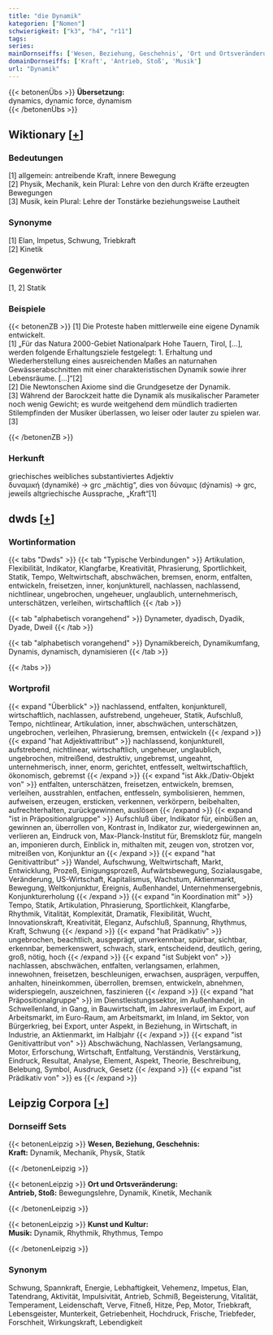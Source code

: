 ```yaml
---
title: "die Dynamik"
kategorien: ["Nomen"]
schwierigkeit: ["k3", "h4", "r11"]
tags:
series:
mainDornseiffs: ['Wesen, Beziehung, Geschehnis', 'Ort und Ortsveränderung', 'Kunst und Kultur']
domainDornseiffs: ['Kraft', 'Antrieb, Stoß', 'Musik']
url: "Dynamik"
---
```


{{< betonenÜbs >}}
**Übersetzung:**  
dynamics, dynamic  force, dynamism  
{{< /betonenÜbs >}}

## Wiktionary [[+](https://de.wiktionary.org/wiki/Dynamik)]

### Bedeutungen
[1] allgemein: antreibende Kraft, innere Bewegung  
[2] Physik, Mechanik, kein Plural: Lehre von den durch Kräfte erzeugten Bewegungen  
[3] Musik, kein Plural: Lehre der Tonstärke beziehungsweise Lautheit  

### Synonyme
[1] Elan, Impetus, Schwung, Triebkraft  
[2] Kinetik  

### Gegenwörter
[1, 2] Statik  

### Beispiele
{{< betonenZB >}}
[1] Die Proteste haben mittlerweile eine eigene Dynamik entwickelt.  
[1] „Für das Natura 2000-Gebiet Nationalpark Hohe Tauern, Tirol, […], werden folgende Erhaltungsziele festgelegt: 1. Erhaltung und Wiederherstellung eines ausreichenden Maßes an naturnahen Gewässerabschnitten mit einer charakteristischen Dynamik sowie ihrer Lebensräume. […]“[2]  
[2] Die Newtonschen Axiome sind die Grundgesetze der Dynamik.  
[3] Während der Barockzeit hatte die Dynamik als musikalischer Parameter noch wenig Gewicht; es wurde weitgehend dem mündlich tradierten Stilempfinden der Musiker überlassen, wo leiser oder lauter zu spielen war.[3]  

{{< /betonenZB >}}
### Herkunft
griechisches weibliches substantiviertes Adjektiv δυναμική (dynamiké) → grc „mächtig“, dies von δύναμις (dýnamis) → grc, jeweils altgriechische Aussprache, „Kraft“[1]  



## dwds [[+](https://www.dwds.de/wb/Dynamik)]

### Wortinformation
{{< tabs "Dwds" >}}
{{< tab "Typische Verbindungen" >}}
Artikulation, Flexibilität, Indikator, Klangfarbe, Kreativität, Phrasierung, Sportlichkeit, Statik, Tempo, Weltwirtschaft, abschwächen, bremsen, enorm, entfalten, entwickeln, freisetzen, inner, konjunkturell, nachlassen, nachlassend, nichtlinear, ungebrochen, ungeheuer, unglaublich, unternehmerisch, unterschätzen, verleihen, wirtschaftlich
{{< /tab >}}

{{< tab "alphabetisch vorangehend" >}}
Dynameter, dyadisch, Dyadik, Dyade, Dweil
{{< /tab >}}

{{< tab "alphabetisch vorangehend" >}}
Dynamikbereich, Dynamikumfang, Dynamis, dynamisch, dynamisieren
{{< /tab >}}

{{< /tabs >}}

### Wortprofil
{{< expand "Überblick" >}} nachlassend, entfalten, konjunkturell, wirtschaftlich, nachlassen, aufstrebend, ungeheuer, Statik, Aufschluß, Tempo, nichtlinear, Artikulation, inner, abschwächen, unterschätzen, ungebrochen, verleihen, Phrasierung, bremsen, entwickeln {{< /expand >}}
{{< expand "hat Adjektivattribut" >}} nachlassend, konjunkturell, aufstrebend, nichtlinear, wirtschaftlich, ungeheuer, unglaublich, ungebrochen, mitreißend, destruktiv, ungebremst, ungeahnt, unternehmerisch, inner, enorm, gerichtet, entfesselt, weltwirtschaftlich, ökonomisch, gebremst {{< /expand >}}
{{< expand "ist Akk./Dativ-Objekt von" >}} entfalten, unterschätzen, freisetzen, entwickeln, bremsen, verleihen, ausstrahlen, entfachen, entfesseln, symbolisieren, hemmen, aufweisen, erzeugen, ersticken, verkennen, verkörpern, beibehalten, aufrechterhalten, zurückgewinnen, auslösen {{< /expand >}}
{{< expand "ist in Präpositionalgruppe" >}} Aufschluß über, Indikator für, einbüßen an, gewinnen an, überrollen von, Kontrast in, Indikator zur, wiedergewinnen an, verlieren an, Eindruck von, Max-Planck-Institut für, Bremsklotz für, mangeln an, imponieren durch, Einblick in, mithalten mit, zeugen von, strotzen vor, mitreißen von, Konjunktur an {{< /expand >}}
{{< expand "hat Genitivattribut" >}} Wandel, Aufschwung, Weltwirtschaft, Markt, Entwicklung, Prozeß, Einigungsprozeß, Aufwärtsbewegung, Sozialausgabe, Veränderung, US-Wirtschaft, Kapitalismus, Wachstum, Aktienmarkt, Bewegung, Weltkonjunktur, Ereignis, Außenhandel, Unternehmensergebnis, Konjunkturerholung {{< /expand >}}
{{< expand "in Koordination mit" >}} Tempo, Statik, Artikulation, Phrasierung, Sportlichkeit, Klangfarbe, Rhythmik, Vitalität, Komplexität, Dramatik, Flexibilität, Wucht, Innovationskraft, Kreativität, Eleganz, Aufschluß, Spannung, Rhythmus, Kraft, Schwung {{< /expand >}}
{{< expand "hat Prädikativ" >}} ungebrochen, beachtlich, ausgeprägt, unverkennbar, spürbar, sichtbar, erkennbar, bemerkenswert, schwach, stark, entscheidend, deutlich, gering, groß, nötig, hoch {{< /expand >}}
{{< expand "ist Subjekt von" >}} nachlassen, abschwächen, entfalten, verlangsamen, erlahmen, innewohnen, freisetzen, beschleunigen, erwachsen, ausprägen, verpuffen, anhalten, hineinkommen, überrollen, bremsen, entwickeln, abnehmen, widerspiegeln, auszeichnen, faszinieren {{< /expand >}}
{{< expand "hat Präpositionalgruppe" >}} im Dienstleistungssektor, im Außenhandel, in Schwellenland, in Gang, in Bauwirtschaft, im Jahresverlauf, im Export, auf Arbeitsmarkt, im Euro-Raum, am Arbeitsmarkt, im Inland, im Sektor, von Bürgerkrieg, bei Export, unter Aspekt, in Beziehung, in Wirtschaft, in Industrie, an Aktienmarkt, im Halbjahr {{< /expand >}}
{{< expand "ist Genitivattribut von" >}} Abschwächung, Nachlassen, Verlangsamung, Motor, Erforschung, Wirtschaft, Entfaltung, Verständnis, Verstärkung, Eindruck, Resultat, Analyse, Element, Aspekt, Theorie, Beschreibung, Belebung, Symbol, Ausdruck, Gesetz {{< /expand >}}
{{< expand "ist Prädikativ von" >}} es {{< /expand >}}

## Leipzig Corpora [[+](https://corpora.uni-leipzig.de/en/res?word=Dynamik&corpusId=deu_newscrawl-public_2018)]

### Dornseiff Sets
{{< betonenLeipzig >}}
**Wesen, Beziehung, Geschehnis:**  
**Kraft:** Dynamik, Mechanik, Physik, Statik  

{{< /betonenLeipzig >}}


{{< betonenLeipzig >}}
**Ort und Ortsveränderung:**  
**Antrieb, Stoß:** Bewegungslehre, Dynamik, Kinetik, Mechanik  

{{< /betonenLeipzig >}}


{{< betonenLeipzig >}}
**Kunst und Kultur:**  
**Musik:** Dynamik, Rhythmik, Rhythmus, Tempo  

{{< /betonenLeipzig >}}

### Synonym
Schwung, Spannkraft, Energie, Lebhaftigkeit, Vehemenz, Impetus, Elan, Tatendrang, Aktivität, Impulsivität, Antrieb, Schmiß, Begeisterung, Vitalität, Temperament, Leidenschaft, Verve, Fitneß, Hitze, Pep, Motor, Triebkraft, Lebensgeister, Munterkeit, Getriebenheit, Hochdruck, Frische, Triebfeder, Forschheit, Wirkungskraft, Lebendigkeit

